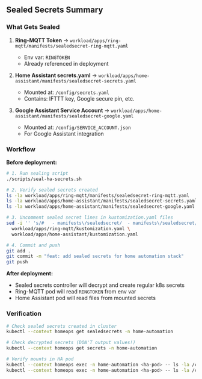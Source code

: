 ## Sealed Secrets Summary

### What Gets Sealed

1. **Ring-MQTT Token** → `workload/apps/ring-mqtt/manifests/sealedsecret-ring-mqtt.yaml`
   - Env var: `RINGTOKEN`
   - Already referenced in deployment

2. **Home Assistant secrets.yaml** → `workload/apps/home-assistant/manifests/sealedsecret-secrets.yaml`
   - Mounted at: `/config/secrets.yaml`
   - Contains: IFTTT key, Google secure pin, etc.

3. **Google Assistant Service Account** → `workload/apps/home-assistant/manifests/sealedsecret-google.yaml`
   - Mounted at: `/config/SERVICE_ACCOUNT.json`
   - For Google Assistant integration

### Workflow

**Before deployment:**
```bash
# 1. Run sealing script
./scripts/seal-ha-secrets.sh

# 2. Verify sealed secrets created
ls -la workload/apps/ring-mqtt/manifests/sealedsecret-ring-mqtt.yaml
ls -la workload/apps/home-assistant/manifests/sealedsecret-secrets.yaml
ls -la workload/apps/home-assistant/manifests/sealedsecret-google.yaml

# 3. Uncomment sealed secret lines in kustomization.yaml files
sed -i '' 's/#   - manifests\/sealedsecret/  - manifests\/sealedsecret/g' \
  workload/apps/ring-mqtt/kustomization.yaml \
  workload/apps/home-assistant/kustomization.yaml

# 4. Commit and push
git add .
git commit -m "feat: add sealed secrets for home automation stack"
git push
```

**After deployment:**
- Sealed secrets controller will decrypt and create regular k8s secrets
- Ring-MQTT pod will read `RINGTOKEN` from env var
- Home Assistant pod will read files from mounted secrets

### Verification

```bash
# Check sealed secrets created in cluster
kubectl --context homeops get sealedsecrets -n home-automation

# Check decrypted secrets (DON'T output values!)
kubectl --context homeops get secrets -n home-automation

# Verify mounts in HA pod
kubectl --context homeops exec -n home-automation <ha-pod> -- ls -la /config/secrets.yaml
kubectl --context homeops exec -n home-automation <ha-pod> -- ls -la /config/SERVICE_ACCOUNT.json
```

